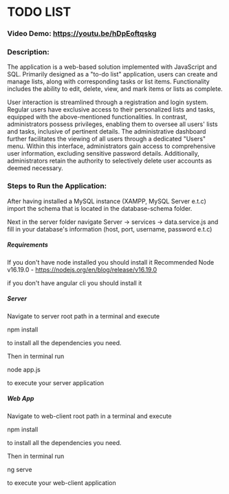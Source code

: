 # TODO LIST

### Video Demo: https://youtu.be/hDpEoftqskg

### Description:
The application is a web-based solution implemented with JavaScript and SQL. Primarily designed as a "to-do list" application, users can create and manage lists, along with corresponding tasks or list items. Functionality includes the ability to edit, delete, view, and mark items or lists as complete.

User interaction is streamlined through a registration and login system. Regular users have exclusive access to their personalized lists and tasks, equipped with the above-mentioned functionalities. In contrast, administrators possess privileges, enabling them to oversee all users' lists and tasks, inclusive of pertinent details. The administrative dashboard further facilitates the viewing of all users through a dedicated "Users" menu. Within this interface, administrators gain access to comprehensive user information, excluding sensitive password details. Additionally, administrators retain the authority to selectively delete user accounts as deemed necessary.

### Steps to Run the Application:
After having installed a MySQL instance (XAMPP, MySQL Server e.t.c) import the schema that is located in the database-schema folder.

Next in the server folder navigate
Server -> services -> data.service.js
and fill in your database's information (host, port, username, password e.t.c)

##### Requirements
If you don't have node installed you should install it
Recommended
Node v16.19.0 - https://nodejs.org/en/blog/release/v16.19.0

if you don't have angular cli you should install it

##### Server
Navigate to server root path in a terminal and execute

npm install

to install all the dependencies you need.

Then in terminal run

node app.js

to execute your server application

##### Web App
Navigate to web-client root path in a terminal and execute

npm install

to install all the dependencies you need.

Then in terminal run

ng serve

to execute your web-client application